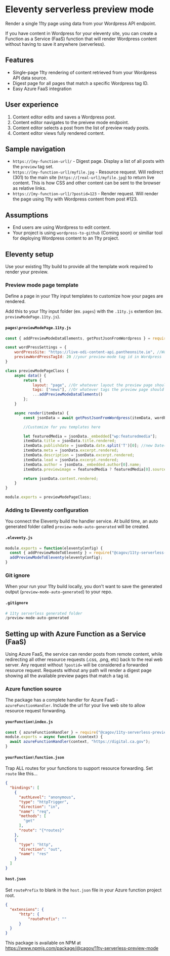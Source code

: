 # Eleventy serverless preview mode #

Render a single 11ty page using data from your Wordpress API endpoint.  

If you have content in Wordpress for your eleventy site, you can create a Function as a Service (FaaS) function that will render Wordpress content without having to save it anywhere (serverless).

## Features ##
- Single-page 11ty rendering of content retrieved from your Wordpress API data source.
- Digest page for all pages that match a specific Wordpress tag ID.
- Easy Azure FaaS integration

## User experience ##
1. Content editor edits and saves a Wordpress post.
1. Content editor navigates to the preivew mode endpoint.
1. Content editor selects a post from the list of preview ready posts.
1. Content editor views fully rendered content.

## Sample navigation ##
- `https://[my-function-url]/` - Digest page.  Display a list of all posts with the `preview` tag set.
- `https://[my-function-url]/myfile.jpg` - Resource request.  Will redirect (301) to the main site (`https://[real-url]/myfile.jpg`) to return live content.  This is how CSS and other content can be sent to the browser as relative links.
- `https://[my-function-url]/?postid=123` - Render request.  Will render the page using 11ty with Wordpress content from post #123.
## Assumptions ##
- End users are using Wordpress to edit content.
- Your project is using `wordpress-to-github` (Coming soon) or similiar tool for deploying Wordpress content to an 11ty project.

## Eleventy setup ##

Use your existing 11ty build to provide all the template work required to render your preview.

### Preview mode page template ###
Define a page in your 11ty input templates to customize how your pages are rendered.

Add this to your 11ty input folder (ex. `pages`) with the `.11ty.js` extention (ex. `previewModePage.11ty.js`).  

#### **`pages\previewModePage.11ty.js`** ####
```javascript
const { addPreviewModeDataElements, getPostJsonFromWordpress } = require("@cagov/11ty-serverless-preview-mode");

const wordPressSettings = {
    wordPressSite: "https://live-odi-content-api.pantheonsite.io", //Wordpress endpoint
    previewWordPressTagId: 20 //your preview-mode tag id in Wordpress
}

class previewModePageClass {
    async data() {
        return {
            layout: "page", //Or whatever layout the preview page should have
            tags: ["news"], //Or whatever tags the preview page should have
            ...addPreviewModeDataElements()
        };
    }

    async render(itemData) {
        const jsonData = await getPostJsonFromWordpress(itemData, wordPressSettings);

        //Customize for you templates here

        let featuredMedia = jsonData._embedded["wp:featuredmedia"];
        itemData.title = jsonData.title.rendered;
        itemData.publishdate = jsonData.date.split('T')[0]; //new Date(jsonData.modified_gmt)
        itemData.meta = jsonData.excerpt.rendered;
        itemData.description = jsonData.excerpt.rendered;
        itemData.lead = jsonData.excerpt.rendered;
        itemData.author = jsonData._embedded.author[0].name;
        itemData.previewimage = featuredMedia ? featuredMedia[0].source_url : "img/thumb/APIs-Blog-Postman-Screenshot-1.jpg";

        return jsonData.content.rendered;
    }
}

module.exports = previewModePageClass;
```

### Adding to Eleventy configuration ###
You connect the Eleventy build the handler service.  At build time, an auto generated folder called `preview-mode-auto-generated` will be created.

#### **`.eleventy.js`** ####
```javascript
module.exports = function(eleventyConfig) {
  const { addPreviewModeToEleventy } = require("@cagov/11ty-serverless-preview-mode");
  addPreviewModeToEleventy(eleventyConfig);
}
```

### Git ignore ###
When your run your 11ty build locally, you don't want to save the generated output (`preview-mode-auto-generated`) to your repo.
#### **`.gitignore`** ####
```php
# 11ty serverless generated folder
/preview-mode-auto-generated
```

## Setting up with Azure Function as a Service (FaaS) ##

Using Azure FaaS, the service can render posts from remote content, while redirecting all other resource requests (.css, .png, etc) back to the real web server.  Any request without `?postid=` will be considered a forwarded resource request.  Requests without any path will render a digest page showing all the available preview pages that match a tag id.

### Azure function source ###
The package has a complete handler for Azure FaaS - `azureFunctionHandler`.  Include the url for your live web site to allow resource request forwarding.
#### **`yourFunction\index.js`** ####
```javascript
const { azureFunctionHandler } = require("@cagov/11ty-serverless-preview-mode");
module.exports = async function (context) {
  await azureFunctionHandler(context, "https://digital.ca.gov");
}
```
#### **`yourFunction\function.json`** ####
Trap ALL routes for your functions to support resource forwarding.  Set `route` like this...
```json
{
  "bindings": [
    {
      "authLevel": "anonymous",
      "type": "httpTrigger",
      "direction": "in",
      "name": "req",
      "methods": [
        "get"
      ],
      "route": "{*routes}"
    },
    {
      "type": "http",
      "direction": "out",
      "name": "res"
    }
  ]
}
```
#### **`host.json`** ####
Set `routePrefix` to blank in the `host.json` file in your Azure function project root.
```json
{
  "extensions": {
      "http": {
          "routePrefix": ""
      }
  }
}
```

This package is available on NPM at https://www.npmjs.com/package/@cagov/11ty-serverless-preview-mode
